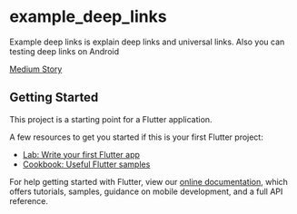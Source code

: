 # example_deep_links

Example deep links is explain deep links and universal links. Also you can testing deep links on Android

[Medium Story](https://hasankarli.medium.com/flutter-da-deep-link-ve-universal-link-f8010fba53a4)

## Getting Started

This project is a starting point for a Flutter application.

A few resources to get you started if this is your first Flutter project:

- [Lab: Write your first Flutter app](https://flutter.dev/docs/get-started/codelab)
- [Cookbook: Useful Flutter samples](https://flutter.dev/docs/cookbook)

For help getting started with Flutter, view our
[online documentation](https://flutter.dev/docs), which offers tutorials,
samples, guidance on mobile development, and a full API reference.
